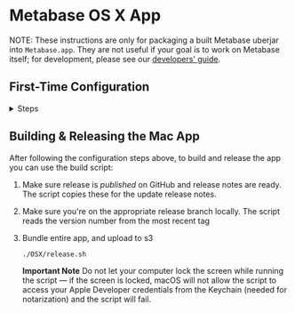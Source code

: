 # Metabase OS X App

NOTE: These instructions are only for packaging a built Metabase uberjar into `Metabase.app`. They are not useful if your goal is to work on Metabase itself; for development, please see
our [developers' guide](developers-guide.md).

## First-Time Configuration
<details>
<summary>
Steps
</summary>

### Building

The following steps need to be done before building the Mac App:

1. Install XCode.

1. Add a JRE to the `/path/to/metabase/repo/OSX/Metabase/jre`

   You must acquire a copy of a JRE (make sure you get a JRE rather than JDK) and move it to the correct location in the Mac App source directory so it can be included as part of the Mac App. To ship Java applications as Mac Apps, you must ship them with their own JRE. In this case we want to get a JRE from somewhere (more on this below) and move the `Contents/Home` directory from the JRE archive into `OSX/Metabase/jre`. (`OSX/Metabase` already exists inside the `metabase/metabase` repo.)

   <details><summary>Option 1: Download from AdoptOpenJDK (currently broken -- do not use)</summary>

    You can download a copy of a JRE from https://adoptopenjdk.net/releases.html?jvmVariant=hotspot — make sure you download a JRE rather than JDK. Move the `Contents/Home` directory from the JRE archive into `OSX/Metabase/jre`. (`OSX/Metabase` already exists inside the `metabase/metabase` repo.) For example:

   ```bash
   # IMPORTANT -- DO NOT COPY THIS -- THIS JRE DOESN'T WORK
   cd /path/to/metabase/repo
   wget https://github.com/AdoptOpenJDK/openjdk11-binaries/releases/download/jdk-11.0.8%2B10/OpenJDK11U-jre_x64_mac_hotspot_11.0.8_10.tar.gz
   tar -xzvf OpenJDK11U-jre_x64_mac_hotspot_11.0.8_10.tar.gz
   mv jdk-11.0.8+10-jre/Contents/Home OSX/Metabase/jre
   ```

   **VERY IMPORTANT!**

   Make sure the JRE version you use is one that is known to work successfully with notarization. We have found out the one linked above does not work.
   I have found a nightly build that *does* work, but it's no longer available for download. Cam has a copy of a JRE that is known to work. Refer to Option 2.

   If you get notarization errors like

   > The executable does not have the hardened runtime enabled.

   (Referring to files in `Metabase.app/Contents/Resources/jre/bin/`) then use a different build of the JRE.

   Assuming the OpenJDK folks have resolved this issue going forward, you are fine to use whatever the latest JRE version available is. I have been using the HotSpot JRE instead of the OpenJ9 one but it ultimately shouldn't make a difference.
   </details>

   <details><summary>Option 2: Ask Cam for known working JRE</summary>

    Have Cam ZIP up their `/path/to/metabase/repo/OSX/Metabase/jre` folder and send it to you. Don't try Option 1 until we know the issues are fixed
    </details>

At this point, you should try opening up the Xcode project and building the Mac App in Xcode by clicking the run button. The app should build and launch at this point. If it doesn't, ask Cam for help!

### Releasing

The following steps are prereqs for *releasing* the Mac App:

1)  Install XCode command-line tools. In `Xcode` > `Preferences` > `Locations` select your current Xcode version in the `Command Line Tools` drop-down.

1)  Install AWS command-line client (if needed)

    ```bash
    brew install awscli
    ```

1)  Configure AWS Credentials for `metabase` profile (used to upload artifacts to S3)

    You'll need credentials that give you permission to write the metabase-osx-releases S3 bucket.
    You just need the access key ID and secret key; use the defaults for locale and other options.

    ```bash
    aws configure --profile metabase
    ```

1)  Obtain a copy of the private key for signing app updates (ask Cam) and put a copy of it at `OSX/dsa_priv.pem`

    ```bash
    cp /path/to/private/key.pem OSX/dsa_priv.pem
    ```

1)  Add `Apple Developer ID Application Certificate` to your computer's keychain.

    1) Generate a Certificate Signing Request from the Keychain Access app.

        1) `Keychain Access` > `Certificate Assistant` > `Request a Certificate From a Certificate Authority`.

        1) Enter the email associated with your Apple Developer account.

        1) Leave "CA Email Address" blank

        1) Choose "Save to Disk"

    1) Have Cam go to [the Apple Developer Site](https://developer.apple.com/account/mac/certificate/) and generate a `Developer ID Application` certificate for you by uploading the Certificate Signing Request you creating in the last step.

    1) Load the generated certificate on your computer.

1)  Export your Apple ID for building the app as `METABASE_MAC_APP_BUILD_APPLE_ID`. (This Apple ID must be part of the Metabase org in the Apple developer site. Ask Cam to add you if it isn't.)

    ```bash
    #  Add this to .zshrc or .bashrc
    export METABASE_MAC_APP_BUILD_APPLE_ID=my_email@whatever.com
    ```

1)  Create an App-Specific password for the Apple ID in the previous step

    1.  Go to https://appleid.apple.com/account/manage then `Security` > `App-Specific Passwords` > `Generate Password`

    1.  Store the password in Keychain

        ```bash
        xcrun altool \
        --store-password-in-keychain-item "METABASE_MAC_APP_BUILD_PASSWORD" \
        -u "$METABASE_MAC_APP_BUILD_APPLE_ID" \
        -p <secret_password>
        ```

1) Install Clojure CLI. See [the instructions on
clojure.org](https://www.clojure.org/guides/getting_started) for more details.

    ```bash
    brew install clojure/tools/clojure
    ```

</details>

## Building & Releasing the Mac App

After following the configuration steps above, to build and release the app you can use the build script:

1. Make sure release is *published* on GitHub and release notes are ready. The script copies these for the update release notes.

1. Make sure you're on the appropriate release branch locally. The script reads the version number from the most recent tag

1. Bundle entire app, and upload to s3

   ```bash
   ./OSX/release.sh
   ```

   **Important Note** Do not let your computer lock the screen while running the script — if the screen is locked, macOS will not allow the script to access your Apple Developer credentials from the Keychain (needed for notarization) and the script will fail.
